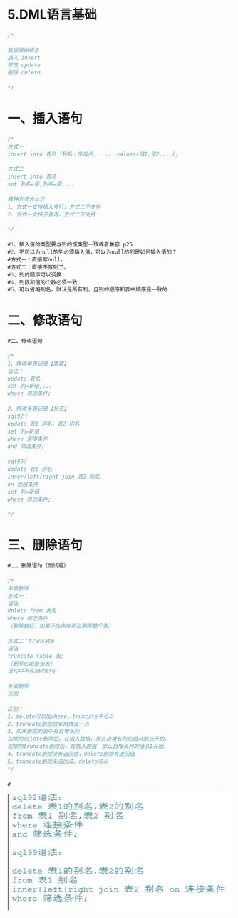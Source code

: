 # 5.DML语言基础

```sql
/*

数据操纵语言
插入 insert
修改 update
删除 delete

*/
```

# 一、插入语句

```sql
/*
方式一
insert into 表名（列名：字段名，...） values(值1,值2,...);

方式二
insert into 表名
set 列名=值,列名=值,...

两种方式大比较
1、方式一支持插入多行，方式二不支持
2、方式一支持子查询，方式二不支持

*/

#1、插入值的类型要与列的饿类型一致或者兼容 p25
#2、不可以为null的列必须插入值，可以为null的列是如何插入值的？
#方式一：直接写null。
#方式二：直接不写列了。
#3、列的顺序可以调换
#4、列数和值的个数必须一致
#5、可以省略列名，默认是所有列，且列的顺序和表中顺序是一致的

```

# 二、修改语句

```sql
#二、修改语句

/*
1、修改单表记录【重要】
语法：
update 表名
set 列=新值,...
where 筛选条件;

2、修改多表记录【补充】
sql92：
update 表1 别名，表2 别名
set 列=新值
where 连接条件
and 筛选条件;

sql99:
update 表1 别名
inner/left/right join 表2 别名
on 连接条件
set 列=新值
where 筛选条件;

*/
```

# 三、删除语句

```sql
#二、删除语句（面试题）

/*
单表删除
方式一：
语法
delete from 表名
where 筛选条件
（删除整行，如果不加条件那么删除整个表）

方式二：truncate
语法
truncate table 表;
（删除的是整张表）
语句中不许加where

多表删除
见图

区别：
1、delete可以加where，truncate不可以
2、truncate删除效率稍微高一点
3、如果删除的表中有自增长列
如果用delete删除后，在插入数据，那么自增长列的值从断点开始。
如果用truncate删除后，在插入数据，那么自增长列的值从1开始。
4、truncate删除没有返回值，delete删除有返回值
5、truncate删除无法回滚，delete可以
*/

#
```

![5%20DML%E8%AF%AD%E8%A8%80%E5%9F%BA%E7%A1%80%2073cebc46f1fc4678aa4b261a00a5e9d6/2021-04-13_22.15.01.png](5%20DML%E8%AF%AD%E8%A8%80%E5%9F%BA%E7%A1%80%2073cebc46f1fc4678aa4b261a00a5e9d6/2021-04-13_22.15.01.png)